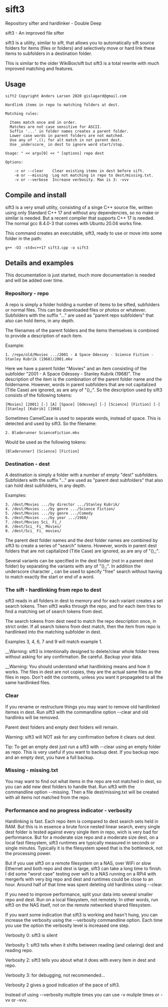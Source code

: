 # sift3
Repository sifter and hardlinker - Double Deep

sift3 - An improved file sifter

sift3 is a utility, similar to sift, that allows you to automatically sift source folders for items (files or folders) and selectively move or hard link these items to subfolders in a destination folder. 

This is similar to the older WikiBox/sift but sift3 is a total rewrite with much improved matching and features.

## Usage

    sift2 Copyright Anders Larsen 2020 gislagard@gmail.com
    
    Hardlink items in repo to matching folders at dest.
    
    Matching rules:
    
      Items match once and in order.
      Matches are not case sensitive for ASCII.
      Suffix '...' in folder names creates a parent folder.
      Lower case words in parent folders are not matched.
      Use any of ',(); for alt match in not parent dest.
      Use _underscore_ in dest to ignore word start/stop.
      
    Usage: " << argv[0] << " [options] repo dest
    
    Options:
    
        -c or --clear    Clear existing items in dest before sift.
        -m or --missing  Log not matching in repo to dest/missing.txt.
        -v or --verbose  Increase verbosity. Max is 3: -vvv
 
 ## Compile and install
 
sift3 is a very small utility, consisting of a singe C++ source file, written using only Standard C++ 17 and without any dependencies, so no make or similar is needed. But a recent compiler that supports C++ 17 is needed. The normal gcc 8.4.0-3 that comes with Ubuntu 20.04 works fine.

This command creates an executable, sift3, ready to use or move into some folder in the path:

    g++ -O3 -std=c++17 sift3.cpp -o sift3
    
## Details and examples

This documentation is just started, much more documentation is needed and will be added over time.

### Repository - repo

A repo is simply a folder holding a number of items to be sifted, subfolders or normal files. This can be downloaded files or photos or whatever. Subfolders with the suffix "..." are used as "parent repo subfolders" that also can hold items, in any depth.

The filenames of the parent folders and the items themselves is combined to provide a description of each item.

Example:

    1. /repo/old/Movies .../2001 - A Space Odessey - Science Fiction - Stanley Kubrik (1968)/2001.mkv

Here we have a parent folder "Movies" and an item consisting of the subfolder "2001 - A Space Odessey - Stanley Kubrik (1968)". The description of the item is the combination of the parent folder name and the foldername. However, words in parent subfolders that are not capitalized (Title Case) are ignored, as are any of "(),;". So the description used by sift3 consists of the following tokens:

    [Movies] [2001] [-] [A] [Space] [Odessey] [-] [Science] [Fiction] [-] [Stanley] [Kubrik] [1968]
    
Sometimes CamelCase is used to separate words, instead of space. This is detected and used by sift3. So the filename:

    2. Bladerunner ScienceFiction.mkv
    
Would be used as the following tokens:

    [Bladerunner] [Science] [Fiction]

### Destination - dest

A destination is simply a folder with a number of empty "dest" subfolders. Subfolders with the suffix "..." are used as "parent dest subfolders" that also can hold dest subfolders, in any depth. 

Examples:

    3. /dest/Movies .../by director .../Stanley Kubrik/
    4. /dest/Movies .../by genre .../Science Fiction/
    5. /dest/Movies .../by genre .../Comedy
    6. /dest/Movies .../by year .../1968/
    7. /dest/Movies Sci_ Fi_/
    8. /dest/Sci_ Fi_ Movies/
    9. /dest/Sci_ Fi_ movies/
    
The parent dest folder names and the dest folder names are combined by sift3 to create a series of "search" tokens. However, words in parent dest folders that are not capitalized (Title Case) are ignored, as are any of "(),;". 

Several variants can be specified in the dest folder (not in a parent dest folder) by separating the variants with any of "(),;". In addition the underscore character \_ can be used to specify "free" search without having to match exactly the start or end of a word.

### The sift - hardlinking from repo to dest

sift3 reads in all folders in dest to memory and for each variant creates a set search tokens. Then sift3 walks through the repo, and for each item tries to find a matching set of search tokens from dest. 

The search tokens from dest need to match the repo description once, in strict order. If all search tokens from dest match, then the item from repo is hardlinked into the matching subfolder in dest.

Examples 3, 4, 6, 7 and 9 will match example 1.


__Warning: sift3 is intentionally designed to delete/clear whole folder trees without asking for any confirmation. Be careful. Backup your data.

__Warning: You should understand what hardlinking means and how it works. The files in dest are not copies, they are the actual same files as the files in repo. Don't edit the contents, unless you want it propagated to all the same hardlinked files.

### Clear

If you rename or restructure things you may want to remove old hardlinked itemes in dest. Run sift3 with the commandline option --clear and old hardlinks will be removed.

Parent dest folders and empty dest folders will remain.

Warning: sift3 will NOT ask for any confirmation before it clears out dest.

Tip: To get an empty dest just run a sift3 with --clear using an empty folder as repo. This is very useful if you want to backup dest. If you backup repo and an empty dest, you have a full backup.

### Missing - missing.txt

You may want to find out what items in the repo are not matched in dest, so you can add new dest folders to handle that. Run sift3 with the commandline option --missing. Then a file dest/missing.txt will be created with all items not matched from the repo.

### Performance and no progress indicator - verbosity

Hardlinking is fast. Each repo item is compared to dest search sets held in RAM. But this is in essence a brute force nested linear search, every single dest folder is tested against every single item in repo, wich is very bad for performance. But for a moderate size repo and a moderate size dest, on a local fast filesystem, sift3 runtimes are typically measured in seconds or single minutes. Typically it is the filesystem speed that is the bottleneck, not the processing power.

But if you use sift3 on a remote filesystem on a NAS, over WiFi or slow Ethernet and both repo and dest is large, sift3 can take a long time to finish. I did some "worst case" testing over wifi to a NAS running on a RPi4 with mergerfs with very big repo and dest and runtimes could be close to an hour. Around half of that time was spent deleting old hardlinks using --clear.

If you need to improve performance, split your data into several smaller repo and dest. Run on a local filesystem, not remotely. In other words, run sift3 on the NAS itself, not on the remote networked shared filesystem.

If you want some indication that sift3 is working and hasn't hung, you can increase the verbosity using the --verbosity commandline option. Each time you use the option the verbosity level is increased one step.

Verbosity 0: sift3 is silent

Verbosity 1: sift3 tells when it shifts between reading (and celaring) dest and reading repo.

Verbosity 2: sift3 tells you about what it does with every item in dest and repo.

Verbosity 3: for debugging, not recommended...

Verbosity 2 gives a good indication of the pace of sift3.

Instead of using --verbosity multiple times you can use -v muliple times or -vv or -vvv.
